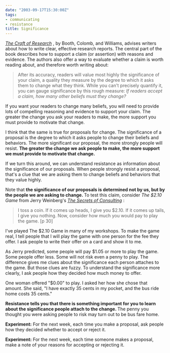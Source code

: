 ```yaml
---
date: "2003-09-17T15:30:00Z"
tags:
- communicating
- resistance
title: Significance
---
```


<p>
<em>
<a href="http://www.amazon.com/exec/obidos/ASIN/0226065685/dalehemer-20">The Craft of Research</a>
</em>,  by Booth, Colomb, and Williams, advises writers about how to write clear, effective research reports. The central part of the book describes how to support a claim (or assertion) with reasons and evidence. The authors also offer a way to evaluate whether a claim is worth reading about, and therefore worth writing about: </p>
<blockquote>
<p> After its accuracy, readers will value most highly the significance of your claim, a quality they measure by the degree to which it asks them to change what they think. While you can't precisely quantify it, you can gauge significance by this rough measure: <em>If readers accept a claim, how many other beliefs must they change?</em>
</p>
</blockquote>
<p> If you want your readers to change many beliefs, you will need to provide lots of compelling reasoning and evidence to support your claim. The greater the change you ask your readers to make, the more support you must provide to motivate that change. </p>
<p> I think that the same is true for proposals for change. The significance of a proposal is the degree to which it asks people to change their beliefs and behaviors. The more significant our proposal, the more strongly people will resist. <strong> The greater the change we ask people to make, the more support we must provide to motivate that change. </strong>
</p>
<p> If we turn this around, we can understand resistance as information about the significance of our proposals. When people strongly resist a proposal, that's a clue that we are asking them to change beliefs and behaviors that they value highly. </p>
<p> Note that <strong> the significance of our proposals is determined not by us, but by the people we are asking to change. </strong> To test this claim, consider <em>The $2.10 Game</em> from Jerry Weinberg's  <em>
<a href="http://www.amazon.com/exec/obidos/ASIN/0932633013/dalehemer-20">The Secrets of Consulting</a>
</em>:  </p>
<blockquote>
<p> I toss a coin. If it comes up heads, I give you $2.10. If it comes up tails, I give you nothing. Now, consider how much you would pay to play the game. [p 30] </p>
</blockquote>
<p> I've played The $2.10 Game in many of my workshops. To make the game real, I tell people that I will play the game with one person for the fee they offer. I ask people to write their offer on a card and show it to me. </p>
<p> As Jerry predicted, some people will pay $1.05 or more to play the game. Some people offer less. Some will not risk even a penny to play. The difference gives me clues about the significance each person attaches to the game. But those clues are fuzzy. To understand the significance more clearly, I ask people how they decided how much money to offer. </p>
<p> One woman offered "$0.00" to play. I asked her how she chose that amount. She said, "I have exactly 35 cents in my pocket, and the bus ride home costs 35 cents." </p>
<p>
<strong> Resistance tells you that there is something important for you to learn about the significance people attach to the change. </strong> The penny you thought you were asking people to risk may turn out to be bus fare home. </p>
<p>
<strong>Experiment:</strong> For the next week, each time you make a proposal, ask people how they decided whether to accept or reject it. </p>
<p>
<strong>Experiment:</strong> For the next week, each time someone makes a proposal, make a note of your reasons for accepting or rejecting it. </p>
